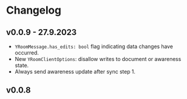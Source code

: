 # Changelog

## v0.0.9 - 27.9.2023

- `YRoomMessage.has_edits: bool` flag indicating data changes have occurred.
- New `YRoomClientOptions`: disallow writes to document or awareness state.
- Always send awareness update after sync step 1.

## v0.0.8
